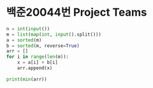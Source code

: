 # 백준20044번 Project Teams
```python
n = int(input())
m = list(map(int, input().split()))
a = sorted(m)
b = sorted(m, reverse=True)
arr = []
for i in range(len(m)):
    x = a[i] + b[i]
    arr.append(x)
    
print(min(arr))
```
